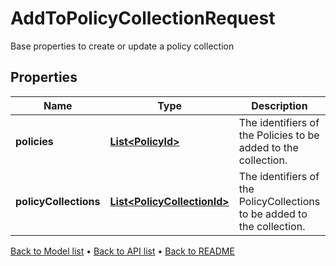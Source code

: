 

# AddToPolicyCollectionRequest

Base properties to create or update a policy collection

## Properties

| Name | Type | Description | Notes |
|------------ | ------------- | ------------- | -------------|
|**policies** | [**List&lt;PolicyId&gt;**](PolicyId.md) | The identifiers of the Policies to be added to the collection. |  [optional] |
|**policyCollections** | [**List&lt;PolicyCollectionId&gt;**](PolicyCollectionId.md) | The identifiers of the PolicyCollections to be added to the collection. |  [optional] |



[Back to Model list](../README.md#documentation-for-models) &#8226; [Back to API list](../README.md#documentation-for-api-endpoints) &#8226; [Back to README](../README.md)


